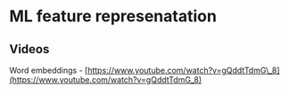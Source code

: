 # ML feature represenatation

## Videos

Word embeddings - [https://www.youtube.com/watch?v=gQddtTdmG\_8](https://www.youtube.com/watch?v=gQddtTdmG_8)

